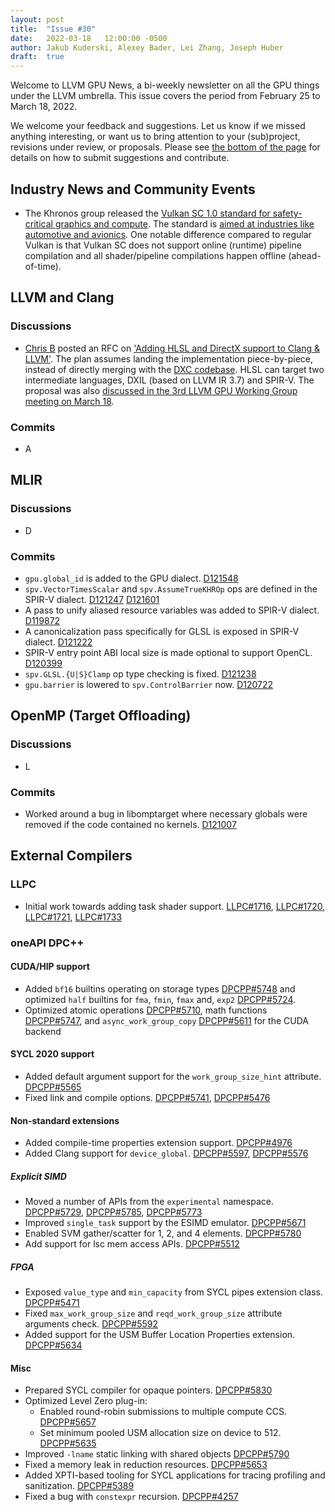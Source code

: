 ```yaml
---
layout: post
title:  "Issue #30"
date:   2022-03-18   12:00:00 -0500
author: Jakub Kuderski, Alexey Bader, Lei Zhang, Joseph Huber
draft:  true
---
```


Welcome to LLVM GPU News, a bi-weekly newsletter on all the GPU things under the LLVM umbrella.
This issue covers the period from February 25 to March 18, 2022.

We welcome your feedback and suggestions. Let us know if we missed anything interesting, or want us to bring attention to your (sub)project, revisions under review, or proposals. Please see [the bottom of the page](https://llvm-gpu-news.github.io/about/) for details on how to submit suggestions and contribute.


## Industry News and Community Events

*  The Khronos group released the [Vulkan SC 1.0 standard for safety-critical graphics and compute](https://www.khronos.org/news/press/khronos-releases-vulkan-safety-critical-1.0-specification-to-deliver-safety-critical-graphics-compute). The standard is [aimed at industries like automotive and avionics](https://www.khronos.org/blog/vulkan-sc-overview). One notable difference compared to regular Vulkan is that Vulkan SC does not support online (runtime) pipeline compilation and all shader/pipeline compilations happen offline (ahead-of-time).


##  LLVM and Clang

### Discussions

*  [Chris B](https://discourse.llvm.org/u/beanz/summary) posted an RFC on ['Adding HLSL and DirectX support to Clang & LLVM'](https://discourse.llvm.org/t/rfc-adding-hlsl-and-directx-support-to-clang-llvm/60783). The plan assumes landing the implementation piece-by-piece, instead of directly merging with the [DXC codebase](https://github.com/microsoft/DirectXShaderCompiler). HLSL can target two intermediate languages, DXIL (based on LLVM IR 3.7) and SPIR-V. The proposal was also [discussed in the 3rd LLVM GPU Working Group meeting on March 18](https://docs.google.com/document/d/1m_oSe1HwtWdQ2JUmMRTAVHbUS7Dv4MRsqptiYcgK6iI/edit#heading=h.a3x27pw0400w).

### Commits

*  A


## MLIR

### Discussions

* D

### Commits

* `gpu.global_id` is added to the GPU dialect. [D121548](https://reviews.llvm.org/D121548)
* `spv.VectorTimesScalar` and `spv.AssumeTrueKHROp` ops are defined in the SPIR-V dialect. [D121247](https://reviews.llvm.org/D121247) [D121601](https://reviews.llvm.org/D121601)
* A pass to unify aliased resource variables was added to SPIR-V dialect. [D119872](https://reviews.llvm.org/D119872)
* A canonicalization pass specifically for GLSL is exposed in SPIR-V dialect. [D121222](https://reviews.llvm.org/D121222)
* SPIR-V entry point ABI local size is made optional to support OpenCL. [D120399](https://reviews.llvm.org/D120399)
* `spv.GLSL.{U|S}Clamp` op type checking is fixed. [D121238](https://reviews.llvm.org/D121238)
* `gpu.barrier` is lowered to `spv.ControlBarrier` now. [D120722](https://reviews.llvm.org/D120722)


## OpenMP (Target Offloading)

### Discussions

*  L

### Commits

*  Worked around a bug in libomptarget where necessary globals were removed if the code contained no kernels. [D121007](https://reviews.llvm.org/D121007)

## External Compilers

### LLPC

*  Initial work towards adding task shader support. [LLPC#1716](https://github.com/GPUOpen-Drivers/llpc/pull/1716), [LLPC#1720](https://github.com/GPUOpen-Drivers/llpc/pull/1720), [LLPC#1721](https://github.com/GPUOpen-Drivers/llpc/pull/1721), [LLPC#1733](https://github.com/GPUOpen-Drivers/llpc/pull/1733)


### oneAPI DPC++

#### CUDA/HIP support

* Added `bf16` builtins operating on storage types [DPCPP#5748](https://github.com/intel/llvm/pull/5748) and optimized `half` builtins for `fma`, `fmin`, `fmax` and, `exp2` [DPCPP#5724](https://github.com/intel/llvm/pull/5724).
* Optimized atomic operations [DPCPP#5710](https://github.com/intel/llvm/pull/5710), math functions [DPCPP#5747](https://github.com/intel/llvm/pull/5747), and `async_work_group_copy` [DPCPP#5611](https://github.com/intel/llvm/pull/5611) for the CUDA backend

#### SYCL 2020 support

* Added default argument support for the `work_group_size_hint` attribute. [DPCPP#5565](https://github.com/intel/llvm/pull/5565)
* Fixed link and compile options. [DPCPP#5741](https://github.com/intel/llvm/pull/5741), [DPCPP#5476](https://github.com/intel/llvm/pull/5476)

#### Non-standard extensions

* Added compile-time properties extension support. [DPCPP#4976](https://github.com/intel/llvm/pull/4976)
* Added Clang support for `device_global`. [DPCPP#5597](https://github.com/intel/llvm/pull/5597), [DPCPP#5576](https://github.com/intel/llvm/pull/5576)

##### Explicit SIMD

* Moved a number of APIs from the `experimental` namespace. [DPCPP#5729](https://github.com/intel/llvm/pull/5729), [DPCPP#5785](https://github.com/intel/llvm/pull/5785), [DPCPP#5773](https://github.com/intel/llvm/pull/5773)
* Improved `single_task` support by the ESIMD emulator. [DPCPP#5671](https://github.com/intel/llvm/pull/5671)
* Enabled SVM gather/scatter for 1, 2, and 4 elements. [DPCPP#5780](https://github.com/intel/llvm/pull/5780)
* Add support for lsc mem access APIs. [DPCPP#5512](https://github.com/intel/llvm/pull/5512)

##### FPGA

* Exposed `value_type` and `min_capacity` from SYCL pipes extension class. [DPCPP#5471](https://github.com/intel/llvm/pull/5471)
* Fixed `max_work_group_size` and `reqd_work_group_size` attribute arguments check. [DPCPP#5592](https://github.com/intel/llvm/pull/5592)
* Added support for the USM Buffer Location Properties extension. [DPCPP#5634](https://github.com/intel/llvm/pull/5634)

#### Misc

* Prepared SYCL compiler for opaque pointers. [DPCPP#5830](https://github.com/intel/llvm/pull/5830)
* Optimized Level Zero plug-in:
  * Enabled round-robin submissions to multiple compute CCS. [DPCPP#5657](https://github.com/intel/llvm/pull/5657)
  * Set minimum pooled USM allocation size on device to 512. [DPCPP#5635](https://github.com/intel/llvm/pull/5635)
* Improved `-lname` static linking with shared objects [DPCPP#5790](https://github.com/intel/llvm/pull/5790)
* Fixed a memory leak in reduction resources. [DPCPP#5653](https://github.com/intel/llvm/pull/5653)
* Added XPTI-based tooling for SYCL applications for tracing profiling and sanitization. [DPCPP#5389](https://github.com/intel/llvm/pull/5389)
* Fixed a bug with `constexpr` recursion. [DPCPP#4257](https://github.com/intel/llvm/pull/4257)
